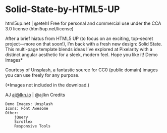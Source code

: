 # Solid-State-by-HTML5-UP
html5up.net | @eteh1
Free for personal and commercial use under the CCA 3.0 license (html5up.net/license)

After a brief hiatus from HTML5 UP (to focus on an exciting, top-secret project—more on that soon!), I’m back with a fresh new design: Solid State. This multi-page template blends ideas I’ve explored at Pixelarity with a distinct angular aesthetic for a sleek, modern feel. Hope you like it!
Demo Images*

Courtesy of Unsplash, a fantastic source for CC0 (public domain) images you can use freely for any purpose.

(*Images not included in the download.)

AJ
aj@lkn.io | @ajlkn
Credits

    Demo Images: Unsplash
    Icons: Font Awesome
    Other:
        jQuery
        Scrollex
        Responsive Tools
